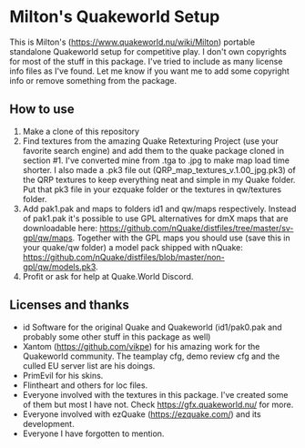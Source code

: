 # Milton's Quakeworld Setup

This is Milton's (https://www.quakeworld.nu/wiki/Milton) portable standalone Quakeworld setup for competitive play. I don't own copyrights for most of the stuff in this package. I've tried to include as many license info files as I've found. Let me know if you want me to add some copyright info or remove something from the package.

## How to use
1. Make a clone of this repository
2. Find textures from the amazing Quake Retexturing Project (use your favorite search engine) and add them to the quake package cloned in section #1. I've converted mine from .tga to .jpg to make map load time shorter. I also made a .pk3 file out (QRP_map_textures_v.1.00_jpg.pk3) of the QRP textures to keep everything neat and simple in my Quake folder. Put that pk3 file in your ezquake folder or the textures in qw/textures folder.
3. Add pak1.pak and maps to folders id1 and qw/maps respectively. Instead of pak1.pak it's possible to use GPL alternatives for dmX maps that are downloadable here: https://github.com/nQuake/distfiles/tree/master/sv-gpl/qw/maps. Together with the GPL maps you should use (save this in your quake/qw folder) a model pack shipped with nQuake: https://github.com/nQuake/distfiles/blob/master/non-gpl/qw/models.pk3.
4. Profit or ask for help at Quake.World Discord.

## Licenses and thanks
- id Software for the original Quake and Quakeworld (id1/pak0.pak and probably some other stuff in this package as well)
- Xantom (https://github.com/vikpe) for his amazing work for the Quakeworld community. The teamplay cfg, demo review cfg and the culled EU server list are his doings.
- PrimEvil for his skins.
- Flintheart and others for loc files.
- Everyone involved with the textures in this package. I've created some of them but most I have not. Check https://gfx.quakeworld.nu/ for more.
- Everyone involved with ezQuake (https://ezquake.com/) and its development.
- Everyone I have forgotten to mention.
